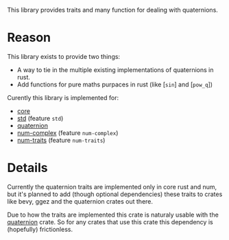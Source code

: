 This library provides traits and many function for dealing with quaternions.

# Reason

This library exists to provide two things:
- A way to tie in the multiple existing implementations of
quaternions in rust.
- Add functions for pure maths purpaces in rust (like [`sin`] and [`pow_q`])

Curently this library is implemented for:
- [core](https://doc.rust-lang.org/core/)
- [std](https://doc.rust-lang.org/std/) (feature `std`)
- [quaternion](https://crates.io/crates/quaternion)
- [num-complex](https://crates.io/crates/num-complex) (feature `num-complex`)
- [num-traits](https://crates.io/crates/num-traits) (feature `num-traits`)

# Details

Currently the quaternion traits are implemented only in core rust and num,
but it's planned to add (though optional dependencies) these traits to crates like bevy,
ggez and the quaternion crates out there.

Due to how the traits are implemented this crate is naturaly usable with the
[quaternion](https://crates.io/crates/quaternion) crate. So for any crates that use
this crate this dependency is (hopefully) frictionless.

